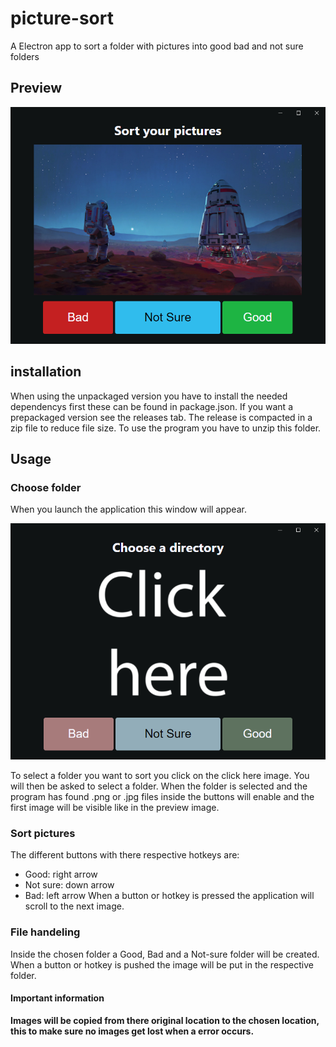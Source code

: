 # picture-sort
A Electron app to sort a folder with pictures into good bad and not sure folders


## Preview

![Image of GUI](https://github.com/Matts-vdp/picture-sort/blob/main/pics/Screenshot.png)

## installation
When using the unpackaged version you have to install the needed dependencys first these can be found in package.json.
If you want a prepackaged version see the releases tab.
The release is compacted in a zip file to reduce file size. To use the program you have to unzip this folder.

## Usage
### Choose folder
When you launch the application this window will appear.

![Image of GUI](https://github.com/Matts-vdp/picture-sort/blob/main/pics/Screenshot2.png)

To select a folder you want to sort you click on the click here image.
You will then be asked to select a folder.
When the folder is selected and the program has found .png or .jpg files inside 
the buttons will enable and the first image will be visible like in the preview image.

### Sort pictures
The different buttons with there respective hotkeys are:
* Good: right arrow
* Not sure: down arrow
* Bad: left arrow
When a button or hotkey is pressed the application will scroll to the next image.

### File handeling
Inside the chosen folder a Good, Bad and a Not-sure folder will be created.
When a button or hotkey is pushed the image will be put in the respective folder.

#### Important information
**Images will be copied from there original location to the chosen location, this to make sure no images get lost when a error occurs.**

